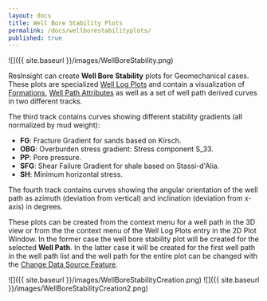 ```yaml
---
layout: docs
title: Well Bore Stability Plots
permalink: /docs/wellborestabilityplots/
published: true
---
```

![]({{ site.baseurl }}/images/WellBoreStability.png)

ResInsight can create **Well Bore Stability** plots for Geomechanical cases. These plots are specialized [Well Log Plots]({{site.baseurl}}/docs/welllogandplots) and contain a visualization of [Formations]({{site.baseurl}}/docs/formations), [Well Path Attributes]({{site.baseurl}}/docs/wellpaths#well-path-attributes) as well as a set of well path derived curves in two different tracks. 

The third track contains curves showing different stability gradients (all normalized by mud weight):
- **FG**: Fracture Gradient for sands based on Kirsch.
- **OBG**: Overburden stress gradient: Stress component S_33.
- **PP**: Pore pressure.
- **SFG**: Shear Failure Gradient for shale based on Stassi-d'Alia.
- **SH**: Minimum horizontal stress.

The fourth track contains curves showing the angular orientation of the well path as azimuth (deviation from vertical) and inclination (deviation from x-axis) in degrees.

These plots can be created from the context menu for a well path in the 3D view or from the the context menu of the Well Log Plots entry in the 2D Plot Window. In the former case the well bore stability plot will be created for the selected **Well Path**. In the latter case it will be created for the first well path in the well path list and the well path for the entire plot can be changed with the [Change Data Source Feature]({{site.baseurl}}/docs/welllogandplots#change-data-source-for-plots-and-curves).

![]({{ site.baseurl }}/images/WellBoreStabilityCreation.png) ![]({{ site.baseurl }}/images/WellBoreStabilityCreation2.png)
